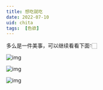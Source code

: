 ```yaml
---
title: 想吃就吃
date: 2022-07-10
uid: chita
tags:  [色欲]
---
```


多么是一件美事，可以继续看看下面👇🏻

![img](/img/20220710/photo1644029631_1.jpeg)

![img](/img/20220709/z32g9x.jpeg)

![img](/img/20220710/photo1636945736.jpeg)
